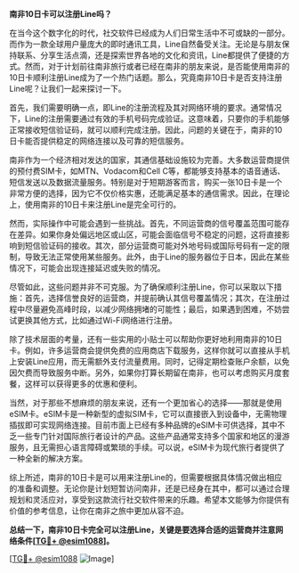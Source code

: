 **南非10日卡可以注册Line吗？**

在当今这个数字化的时代，社交软件已经成为人们日常生活中不可或缺的一部分。而作为一款全球用户量庞大的即时通讯工具，Line自然备受关注。无论是与朋友保持联系、分享生活点滴，还是探索世界各地的文化和资讯，Line都提供了便捷的方式。然而，对于计划前往南非旅行或者已经在南非的朋友来说，是否能使用南非的10日卡顺利注册Line成为了一个热门话题。那么，究竟南非10日卡是否支持注册Line呢？让我们一起来探讨一下。

首先，我们需要明确一点，即Line的注册流程及其对网络环境的要求。通常情况下，Line的注册需要通过有效的手机号码完成验证。这意味着，只要你的手机能够正常接收短信验证码，就可以顺利完成注册。因此，问题的关键在于，南非的10日卡能否提供稳定的网络连接以及可靠的短信服务。

南非作为一个经济相对发达的国家，其通信基础设施较为完善。大多数运营商提供的预付费SIM卡，如MTN、Vodacom和Cell C等，都能够支持基本的语音通话、短信发送以及数据流量服务。特别是对于短期游客而言，购买一张10日卡是一个非常方便的选择，因为它不仅价格实惠，还能满足基本的通信需求。因此，在理论上，使用南非的10日卡来注册Line是完全可行的。

然而，实际操作中可能会遇到一些挑战。首先，不同运营商的信号覆盖范围可能存在差异。如果你身处偏远地区或山区，可能会面临信号不稳定的问题，这将直接影响到短信验证码的接收。其次，部分运营商可能对外地号码或国际号码有一定的限制，导致无法正常使用某些服务。此外，由于Line的服务器位于日本，因此在某些情况下，可能会出现连接延迟或失败的情况。

尽管如此，这些问题并非不可克服。为了确保顺利注册Line，你可以采取以下措施：首先，选择信誉良好的运营商，并提前确认其信号覆盖情况；其次，在注册过程中尽量避免高峰时段，以减少网络拥堵的可能性；最后，如果遇到困难，不妨尝试更换其他方式，比如通过Wi-Fi网络进行注册。

除了技术层面的考量，还有一些实用的小贴士可以帮助你更好地利用南非的10日卡。例如，许多运营商会提供免费的应用商店下载服务，这样你就可以直接从手机上安装Line应用，而无需额外支付流量费用。同时，记得定期检查账户余额，以免因欠费而导致服务中断。另外，如果你打算长期留在南非，也可以考虑购买月度套餐，这样可以获得更多的优惠和便利。

当然，对于那些不想麻烦的朋友来说，还有一个更加省心的选择——那就是使用eSIM卡。eSIM卡是一种新型的虚拟SIM卡，它可以直接嵌入到设备中，无需物理插拔即可实现网络连接。目前市面上已经有多种品牌的eSIM卡可供选择，其中不乏一些专门针对国际旅行者设计的产品。这些产品通常支持多个国家和地区的漫游服务，且无需担心语言障碍或繁琐的手续。可以说，eSIM卡为现代旅行者提供了一种全新的解决方案。

综上所述，南非的10日卡是可以用来注册Line的，但需要根据具体情况做出相应的准备和调整。无论你是计划短暂访问南非，还是已经身在其中，都可以通过合理规划和灵活应对，享受到这款流行社交软件带来的乐趣。希望本文能够为你提供有价值的参考信息，让你在南非之旅中更加从容不迫。

**总结一下，南非10日卡完全可以注册Line，关键是要选择合适的运营商并注意网络条件[[TG💪+ @esim1088](https://t.me/s/esim1088)]。**

[[TG💪+ @esim1088](https://t.me/s/esim1088) ![Image](https://i.postimg.cc/4NQfJmqS/Snipaste-2025-05-13-00-14-12.png)]